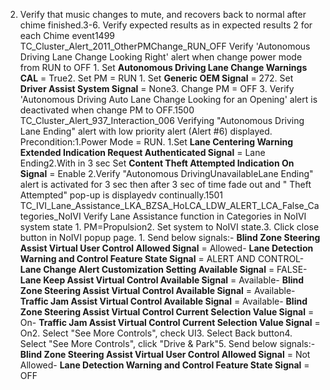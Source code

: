 2. Verify that music changes to mute, and recovers back to normal after chime finished.3-6. Verify expected results as in expected results 2 for each Chime event1499 TC_Cluster_Alert_2011_OtherPMChange_RUN_OFF Verify 'Autonomous Driving Lane Change Looking Right' alert when change power mode from RUN to OFF 1. Set **Autonomous Driving Lane Change Warnings CAL** = True2. Set PM = RUN 1. Set **Generic OEM Signal** = 272. Set **Driver Assist System Signal** = None3. Change PM = OFF 3. Verify 'Autonomous Driving Auto Lane Change Looking for an Opening' alert is deactivated when change PM to OFF.1500 TC_Cluster_Alert_937_Interaction_006 Verifying "Autonomous Driving Lane Ending" alert with low priority alert (Alert #6) displayed. Precondition:1.Power Mode = RUN. 1.Set **Lane Centering Warning Extended Indication Request Authenticated Signal** = Lane Ending2.With in 3 sec Set **Content Theft Attempted Indication On Signal** = Enable 2.Verify "Autonomous DrivingUnavailableLane Ending" alert is activated for 3 sec then after 3 sec of time fade out and " Theft Attempted" pop-up is displayedv continually.1501 TC_IVI_Lane_Assistance_LKA_BZSA_HoLCA_LDW_ALERT_LCA_False_Categories_NoIVI Verify Lane Assistance function in Categories in NoIVI system state 1. PM=Propulsion2. Set system to NoIVI state.3. Click close button in NoIVI popup page. 1. Send below signals:- **Blind Zone Steering Assist Virtual User Control Allowed Signal** = Allowed- **Lane Detection Warning and Control Feature State Signal** = ALERT AND CONTROL- **Lane Change Alert Customization Setting Available Signal** = FALSE- **Lane Keep Assist Virtual Control Available Signal** = Available- **Blind Zone Steering Assist Virtual Control Available Signal** = Available- **Traffic Jam Assist Virtual Control Available Signal** = Available- **Blind Zone Steering Assist Virtual Control Current Selection Value Signal** = On- **Traffic Jam Assist Virtual Control Current Selection Value Signal** = On2. Select "See More Controls", check UI3. Select Back button4. Select "See More Controls", click "Drive & Park"5. Send below signals:- **Blind Zone Steering Assist Virtual User Control Allowed Signal** = Not Allowed- **Lane Detection Warning and Control Feature State Signal** = OFF